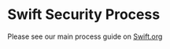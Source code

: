 # Swift Security Process

Please see our main process guide on [Swift.org](https://www.swift.org/support/security.html)
